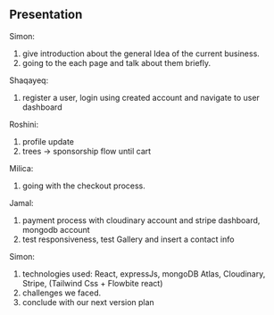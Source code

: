 ## Presentation

Simon:

1.  give introduction about the general Idea of the current business.
2.  going to the each page and talk about them briefly.

Shaqayeq:

1. register a user, login using created account and navigate to user dashboard

Roshini:

1.  profile update
2.  trees -> sponsorship flow until cart

Milica:

1.  going with the checkout process.

Jamal:

1. payment process with cloudinary account and stripe dashboard, mongodb account
2. test responsiveness, test Gallery and insert a contact info

Simon:

1. technologies used: React, expressJs, mongoDB Atlas, Cloudinary, Stripe, (Tailwind Css + Flowbite react)
2. challenges we faced.
3. conclude with our next version plan